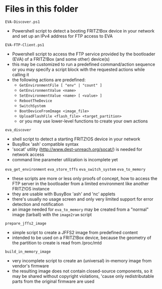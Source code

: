 # Files in this folder

`EVA-Discover.ps1`

- Powershell script to detect a booting FRITZ!Box device in your network and set up an IPv4 address for FTP access to EVA

`EVA-FTP-Client.ps1`

- Powershell script to access the FTP service provided by the bootloader (EVA) of a FRITZ!Box (and some other) device(s)
- this may be customized to run a predefined command/action sequence or you may specify a script block with the requested actions while calling it
- the following actions are predefined:
  - `GetEnvironmentFile [ "env" | "count" ]`
  - `GetEnvironmentValue <name>`
  - `SetEnvironmentValue <name> [ <value> ]`
  - `RebootTheDevice`
  - `SwitchSystem`
  - `BootDeviceFromImage <image_file>`
  - `UploadFlashFile <flash_file> <target_partition>`
  - or you may use lower-level functions to create your own actions

`eva_discover`

- shell script to detect a starting FRITZ!OS device in your network
- BusyBox 'ash' compatible syntax
- 'socat' utility (<http://www.dest-unreach.org/socat/>) is needed for network access
- command line parameter utilization is incomplete yet

`eva_get_environment`
`eva_store_tffs`
`eva_switch_system`
`eva_to_memory`

- these scripts are more or less only proofs of concept, how to access the FTP server in the bootloader from a limited environment like another FRITZ!OS instance
- they are usable with BusyBox 'ash' and 'nc' applets
- there's usually no usage screen and only very limited support for error detection and notification
- an image needed for `eva_to_memory` may be created from a "normal" image (tarball) with the `image2ram` script

`prepare_jffs2_image`

- simple script to create a JFFS2 image from predefined content
- intended to be used on a FRITZ!Box device, because the geometry of the partition to create is read from /proc/mtd

`build_in_memory_image`

- very incomplete script to create an (universal) in-memory image from vendor's firmware
- the resulting image does not contain closed-source components, so it may be shared without copyright violations, 'cause only redistributable parts from the original firmware are used
